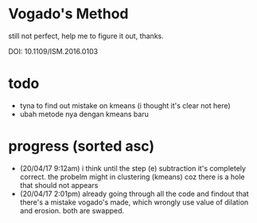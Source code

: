 # Vogado's Method 
still not perfect, help me to figure it out, thanks.

DOI: 10.1109/ISM.2016.0103

# todo 
- tyna to find out mistake on kmeans (i thought it's clear not here)
- ubah metode nya dengan kmeans baru


# progress (sorted asc)
- (20/04/17 9:12am) i think until the step (e) subtraction it's completely correct. the probelm might in clustering (kmeans) coz there is a hole that should not appears
- (20/04/17 2:01pm) already going through all the code and findout that there's a mistake vogado's made, which wrongly use value of dilation and erosion. both are swapped.